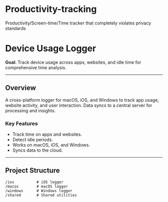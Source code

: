 # Productivity-tracking
Productivity/Screen-time/Time tracker that completely violates privacy standards

# Device Usage Logger

**Goal:** Track device usage across apps, websites, and idle time for comprehensive time analysis.

---

## Overview
A cross-platform logger for macOS, iOS, and Windows to track app usage, website activity, and user interaction. Data syncs to a central server for processing and insights.

### Key Features
- Track time on apps and websites.
- Detect idle periods.
- Works on macOS, iOS, and Windows.
- Syncs data to the cloud.

---

## Project Structure
```
/ios          # iOS logger
/macos        # macOS logger
/windows      # Windows logger
/shared       # Shared utilities
```
